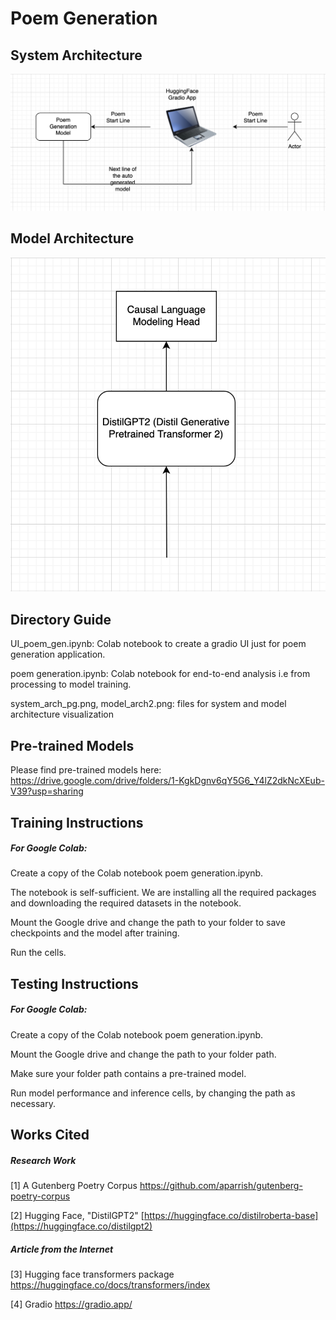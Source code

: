 # Poem Generation

## System Architecture
![High Level System Architecture](system_arch_pg.png)
## Model Architecture
![High Level System Architecture](model_arch2.png)

## Directory Guide
UI_poem_gen.ipynb: Colab notebook to create a gradio UI just for poem generation application.  

poem generation.ipynb: Colab notebook for end-to-end analysis i.e from processing to model training. 

system_arch_pg.png, model_arch2.png: files for system and model architecture visualization

## Pre-trained Models
Please find pre-trained models here: https://drive.google.com/drive/folders/1-KgkDgnv6qY5G6_Y4lZ2dkNcXEub-V39?usp=sharing

## Training Instructions
##### For Google Colab:

Create a copy of the Colab notebook poem generation.ipynb.

The notebook is self-sufficient. We are installing all the required packages and downloading the required datasets in the notebook.

Mount the Google drive and change the path to your folder to save checkpoints and the model after training.

Run the cells. 

## Testing Instructions
##### For Google Colab:

Create a copy of the Colab notebook poem generation.ipynb.

Mount the Google drive and change the path to your folder path.

Make sure your folder path contains a pre-trained model.

Run model performance and inference cells, by changing the path as necessary.

## Works Cited
##### Research Work
[1] A Gutenberg Poetry Corpus https://github.com/aparrish/gutenberg-poetry-corpus

[2] Hugging Face, "DistilGPT2" [https://huggingface.co/distilroberta-base](https://huggingface.co/distilgpt2)


##### Article from the Internet
[3] Hugging face transformers package https://huggingface.co/docs/transformers/index

[4] Gradio https://gradio.app/
